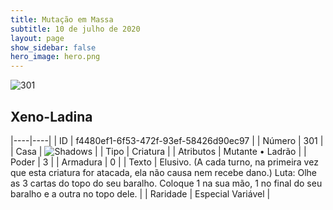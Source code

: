 ```yaml
---
title: Mutação em Massa
subtitle: 10 de julho de 2020
layout: page
show_sidebar: false
hero_image: hero.png
---
```


![301](https://cdn.keyforgegame.com/media/card_front/pt/479_301_WQQXG2WWRXM2_pt.png)

## Xeno-Ladina

|----|----|
| ID | f4480ef1-6f53-472f-93ef-58426d90ec97 |
| Número | 301 |
| Casa | ![Shadows](https://archonarcana.com/images/thumb/e/ee/Shadows.png/22px-Shadows.png "Sombras") |
| Tipo | Criatura |
| Atributos | Mutante • Ladrão |
| Poder | 3 |
| Armadura | 0 |
| Texto | Elusivo. (A cada turno, na primeira vez que esta criatura for atacada, ela não causa nem recebe dano.) Luta: Olhe as 3 cartas do topo do seu baralho. Coloque 1 na sua mão, 1 no final do seu baralho e a outra no topo dele. |
| Raridade | Especial Variável |
